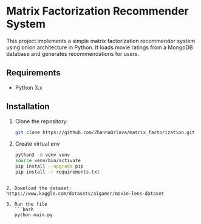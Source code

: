 # Matrix Factorization Recommender System

This project implements a simple matrix factorization recommender system using onion architecture in Python. It loads movie ratings from a MongoDB database and generates recommendations for users.

## Requirements

- Python 3.x

## Installation

1. Clone the repository:
   ```bash
   git clone https://github.com/ZhannaOrlova/matrix_factorization.git
   ```

2. Create virtual env
   ```bash
   python3 -m venv venv 
   source venv/bin/activate 
   pip install --upgrade pip 
   pip install -r requirements.txt 
``` 

2. Download the dataset:
https://www.kaggle.com/datasets/aigamer/movie-lens-dataset

3. Run the file 
   ```bash
   python main.py
   ```



